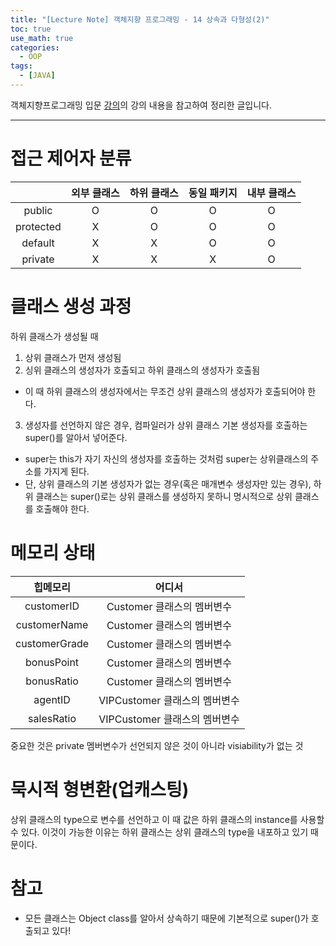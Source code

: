 ```yaml
---
title: "[Lecture Note] 객체지향 프로그래밍 - 14 상속과 다형성(2)"
toc: true
use_math: true
categories:
  - OOP
tags:
  - [JAVA]
---
```


객체지향프로그래밍 입문 [강의](https://www.inflearn.com/course/%EC%9E%90%EB%B0%94-%ED%94%84%EB%A1%9C%EA%B7%B8%EB%9E%98%EB%B0%8D-%EC%9E%85%EB%AC%B8/dashboard)의 강의 내용을 참고하여 정리한 글입니다.

******

# 접근 제어자 분류

||외부 클래스|하위 클래스|동일 패키지|내부 클래스|
|:---:|:---:|:---:|:---:|:---:|
|public|O|O|O|O|
|protected|X|O|O|O|
|default|X|X|O|O|
|private|X|X|X|O|

# 클래스 생성 과정

하위 클래스가 생성될 때 
1. 상위 클래스가 먼저 생성됨
2. 싱위 클래스의 생성자가 호출되고 하위 클래스의 생성자가 호출됨
  - 이 때 하위 클래스의 생성자에서는 무조건 상위 클래스의 생성자가 호출되어야 한다.
3. 생성자를 선언하지 않은 경우, 컴파일러가 상위 클래스 기본 생성자를 호출하는 super()를 알아서 넣어준다.
  - super는 this가 자기 자신의 생성자를 호출하는 것처럼 super는 상위클래스의 주소를 가지게 된다.
  - 단, 상위 클래스의 기본 생성자가 없는 경우(혹은 매개변수 생성자만 있는 경우), 하위 클래스는 super()로는 상위 클래스를 생성하지 못하니 명시적으로 상위 클래스를 호출해야 한다.

# 메모리 상태

|힙메모리|어디서|
|:---:|:---:|
|customerID|Customer 클래스의 멤버변수|
|customerName|Customer 클래스의 멤버변수|
|customerGrade|Customer 클래스의 멤버변수|
|bonusPoint|Customer 클래스의 멤버변수|
|bonusRatio|Customer 클래스의 멤버변수|
|agentID|VIPCustomer 클래스의 멤버변수|
|salesRatio|VIPCustomer 클래스의 멤버변수|

중요한 것은 private 멤버변수가 선언되지 않은 것이 아니라 visiability가 없는 것

# 묵시적 형변환(업캐스팅)

상위 클래스의 type으로 변수를 선언하고 이 때 값은 하위 클래스의 instance를 사용할 수 있다. 이것이 가능한 이유는 하위 클래스는 상위 클래스의 type을 내포하고 있기 때문이다. 



# 참고

- 모든 클래스는 Object class를 알아서 상속하기 때문에 기본적으로 super()가 호출되고 있다!